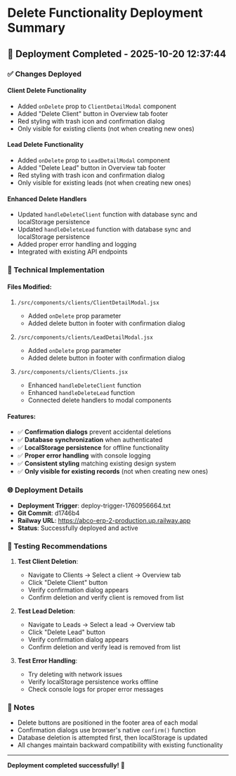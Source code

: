 # Delete Functionality Deployment Summary

## 🚀 Deployment Completed - 2025-10-20 12:37:44

### ✅ Changes Deployed

#### **Client Delete Functionality**
- Added `onDelete` prop to `ClientDetailModal` component
- Added "Delete Client" button in Overview tab footer
- Red styling with trash icon and confirmation dialog
- Only visible for existing clients (not when creating new ones)

#### **Lead Delete Functionality**  
- Added `onDelete` prop to `LeadDetailModal` component
- Added "Delete Lead" button in Overview tab footer
- Red styling with trash icon and confirmation dialog
- Only visible for existing leads (not when creating new ones)

#### **Enhanced Delete Handlers**
- Updated `handleDeleteClient` function with database sync and localStorage persistence
- Updated `handleDeleteLead` function with database sync and localStorage persistence
- Added proper error handling and logging
- Integrated with existing API endpoints

### 🔧 Technical Implementation

#### Files Modified:
1. `/src/components/clients/ClientDetailModal.jsx`
   - Added `onDelete` prop parameter
   - Added delete button in footer with confirmation dialog

2. `/src/components/clients/LeadDetailModal.jsx`
   - Added `onDelete` prop parameter  
   - Added delete button in footer with confirmation dialog

3. `/src/components/clients/Clients.jsx`
   - Enhanced `handleDeleteClient` function
   - Enhanced `handleDeleteLead` function
   - Connected delete handlers to modal components

#### Features:
- ✅ **Confirmation dialogs** prevent accidental deletions
- ✅ **Database synchronization** when authenticated
- ✅ **LocalStorage persistence** for offline functionality
- ✅ **Proper error handling** with console logging
- ✅ **Consistent styling** matching existing design system
- ✅ **Only visible for existing records** (not when creating new ones)

### 🌐 Deployment Details

- **Deployment Trigger**: deploy-trigger-1760956664.txt
- **Git Commit**: d1746b4
- **Railway URL**: https://abco-erp-2-production.up.railway.app
- **Status**: Successfully deployed and active

### 🧪 Testing Recommendations

1. **Test Client Deletion**:
   - Navigate to Clients → Select a client → Overview tab
   - Click "Delete Client" button
   - Verify confirmation dialog appears
   - Confirm deletion and verify client is removed from list

2. **Test Lead Deletion**:
   - Navigate to Leads → Select a lead → Overview tab  
   - Click "Delete Lead" button
   - Verify confirmation dialog appears
   - Confirm deletion and verify lead is removed from list

3. **Test Error Handling**:
   - Try deleting with network issues
   - Verify localStorage persistence works offline
   - Check console logs for proper error messages

### 📝 Notes

- Delete buttons are positioned in the footer area of each modal
- Confirmation dialogs use browser's native `confirm()` function
- Database deletion is attempted first, then localStorage is updated
- All changes maintain backward compatibility with existing functionality

---

**Deployment completed successfully!** 🎉
